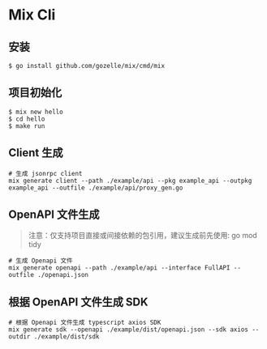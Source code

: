 # Mix Cli

## 安装

```shell
$ go install github.com/gozelle/mix/cmd/mix
```

## 项目初始化

```shell
$ mix new hello
$ cd hello 
$ make run
```


## Client 生成
```
# 生成 jsonrpc client
mix generate client --path ./example/api --pkg example_api --outpkg example_api --outfile ./example/api/proxy_gen.go
```

## OpenAPI 文件生成
> 注意：仅支持项目直接或间接依赖的包引用，建议生成前先使用: go mod tidy
```
# 生成 Openapi 文件
mix generate openapi --path ./example/api --interface FullAPI --outfile ./openapi.json 
```

## 根据 OpenAPI 文件生成 SDK

```shell
# 根据 Openapi 文件生成 typescript axios SDK
mix generate sdk --openapi ./example/dist/openapi.json --sdk axios --outdir ./example/dist/sdk
```